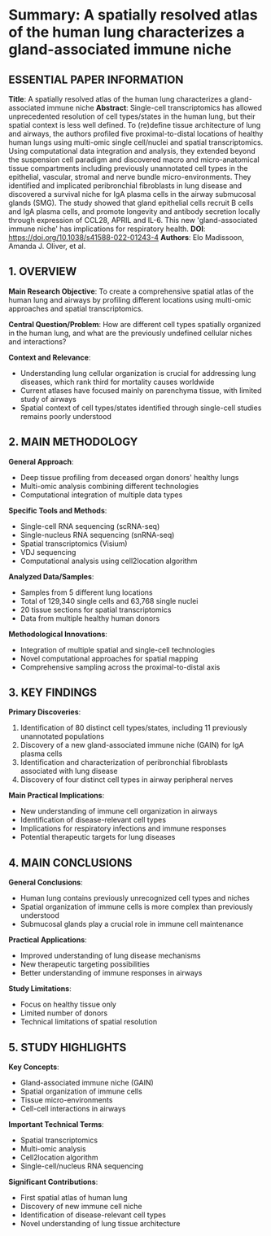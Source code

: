 # Summary: A spatially resolved atlas of the human lung characterizes a gland-associated immune niche

## ESSENTIAL PAPER INFORMATION

**Title**: A spatially resolved atlas of the human lung characterizes a gland-associated immune niche
**Abstract**: Single-cell transcriptomics has allowed unprecedented resolution of cell types/states in the human lung, but their spatial context is less well defined. To (re)define tissue architecture of lung and airways, the authors profiled five proximal-to-distal locations of healthy human lungs using multi-omic single cell/nuclei and spatial transcriptomics. Using computational data integration and analysis, they extended beyond the suspension cell paradigm and discovered macro and micro-anatomical tissue compartments including previously unannotated cell types in the epithelial, vascular, stromal and nerve bundle micro-environments. They identified and implicated peribronchial fibroblasts in lung disease and discovered a survival niche for IgA plasma cells in the airway submucosal glands (SMG). The study showed that gland epithelial cells recruit B cells and IgA plasma cells, and promote longevity and antibody secretion locally through expression of CCL28, APRIL and IL-6. This new 'gland-associated immune niche' has implications for respiratory health.
**DOI**: https://doi.org/10.1038/s41588-022-01243-4
**Authors**: Elo Madissoon, Amanda J. Oliver, et al.

## 1. OVERVIEW

**Main Research Objective**: 
To create a comprehensive spatial atlas of the human lung and airways by profiling different locations using multi-omic approaches and spatial transcriptomics.

**Central Question/Problem**:
How are different cell types spatially organized in the human lung, and what are the previously undefined cellular niches and interactions?

**Context and Relevance**:
- Understanding lung cellular organization is crucial for addressing lung diseases, which rank third for mortality causes worldwide
- Current atlases have focused mainly on parenchyma tissue, with limited study of airways
- Spatial context of cell types/states identified through single-cell studies remains poorly understood

## 2. MAIN METHODOLOGY

**General Approach**:
- Deep tissue profiling from deceased organ donors' healthy lungs
- Multi-omic analysis combining different technologies
- Computational integration of multiple data types

**Specific Tools and Methods**:
- Single-cell RNA sequencing (scRNA-seq)
- Single-nucleus RNA sequencing (snRNA-seq)
- Spatial transcriptomics (Visium)
- VDJ sequencing
- Computational analysis using cell2location algorithm

**Analyzed Data/Samples**:
- Samples from 5 different lung locations
- Total of 129,340 single cells and 63,768 single nuclei
- 20 tissue sections for spatial transcriptomics
- Data from multiple healthy human donors

**Methodological Innovations**:
- Integration of multiple spatial and single-cell technologies
- Novel computational approaches for spatial mapping
- Comprehensive sampling across the proximal-to-distal axis

## 3. KEY FINDINGS

**Primary Discoveries**:
1. Identification of 80 distinct cell types/states, including 11 previously unannotated populations
2. Discovery of a new gland-associated immune niche (GAIN) for IgA plasma cells
3. Identification and characterization of peribronchial fibroblasts associated with lung disease
4. Discovery of four distinct cell types in airway peripheral nerves

**Main Practical Implications**:
- New understanding of immune cell organization in airways
- Identification of disease-relevant cell types
- Implications for respiratory infections and immune responses
- Potential therapeutic targets for lung diseases

## 4. MAIN CONCLUSIONS

**General Conclusions**:
- Human lung contains previously unrecognized cell types and niches
- Spatial organization of immune cells is more complex than previously understood
- Submucosal glands play a crucial role in immune cell maintenance

**Practical Applications**:
- Improved understanding of lung disease mechanisms
- New therapeutic targeting possibilities
- Better understanding of immune responses in airways

**Study Limitations**:
- Focus on healthy tissue only
- Limited number of donors
- Technical limitations of spatial resolution

## 5. STUDY HIGHLIGHTS

**Key Concepts**:
- Gland-associated immune niche (GAIN)
- Spatial organization of immune cells
- Tissue micro-environments
- Cell-cell interactions in airways

**Important Technical Terms**:
- Spatial transcriptomics
- Multi-omic analysis
- Cell2location algorithm
- Single-cell/nucleus RNA sequencing

**Significant Contributions**:
- First spatial atlas of human lung
- Discovery of new immune cell niche
- Identification of disease-relevant cell types
- Novel understanding of lung tissue architecture
